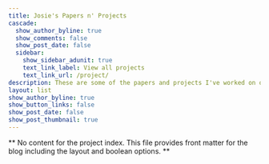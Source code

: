 ```yaml
---
title: Josie's Papers n' Projects
cascade:
  show_author_byline: true
  show_comments: false
  show_post_date: false
  sidebar:
    show_sidebar_adunit: true
    text_link_label: View all projects
    text_link_url: /project/
description: These are some of the papers and projects I've worked on over the past few years.
layout: list
show_author_byline: true
show_button_links: false
show_post_date: false
show_post_thumbnail: true
---
```


** No content for the project index. This file provides front matter for the blog including the layout and boolean options. **
